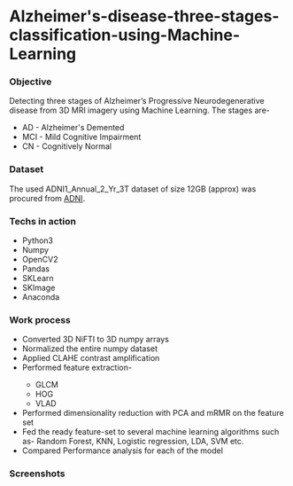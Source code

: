 # Alzheimer's-disease-three-stages-classification-using-Machine-Learning

### Objective
Detecting three stages of Alzheimer’s Progressive Neurodegenerative disease from 3D MRI imagery using Machine Learning. The stages are-
<ul>
  <li>AD - Alzheimer's Demented</li>
  <li>MCI - Mild Cognitive Impairment</li>
  <li>CN - Cognitively Normal</li>
</ul>

### Dataset
The used ADNI1_Annual_2_Yr_3T dataset of size 12GB (approx) was procured from <a href="adni.loni.usc.edu">ADNI</a>.

### Techs in action
<ul>
  <li>Python3</li>
  <li>Numpy</li>
  <li>OpenCV2</li>
  <li>Pandas</li>
  <li>SKLearn</li>
  <li>SKImage</li>
  <li>Anaconda</li>
</ul>

### Work process
<ul>
  <li>Converted 3D NiFTI to 3D numpy arrays</li>
  <li>Normalized the entire numpy dataset</li>
  <li>Applied CLAHE contrast amplification</li>
  <li>Performed feature extraction-</li>
  <ul>
    <li>GLCM</li>
    <li>HOG</li>
    <li>VLAD</li>
  </ul>
  <li>Performed dimensionality reduction with PCA and mRMR on the feature set</li>
  <li>Fed the ready feature-set to several machine learning algorithms such as- Random Forest, KNN, Logistic regression, LDA, SVM etc.</li>
  <li>Compared Performance analysis for each of the model</li>
</ul>

### Screenshots

